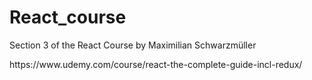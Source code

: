 # React_course
<p>Section 3 of the React Course by Maximilian Schwarzmüller</p>
<p>https://www.udemy.com/course/react-the-complete-guide-incl-redux/</p>
